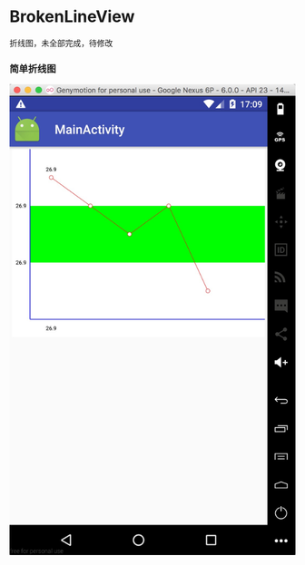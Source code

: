# BrokenLineView
折线图，未全部完成，待修改

### 简单折线图
![图解](https://github.com/1181631922/BrokenLineView/blob/master/img/F8DAAAC9-378B-41C5-B52B-422E492B9090.png)
